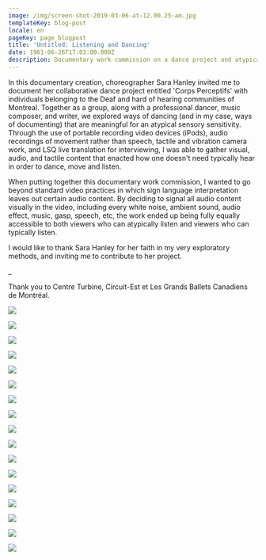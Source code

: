 ```yaml
---
image: /img/screen-shot-2019-03-06-at-12.00.25-am.jpg
templateKey: blog-post
locale: en
pageKey: page_blogpost
title: 'Untitled: Listening and Dancing'
date: 1961-06-26T17:03:00.000Z
description: Documentary work commission on a dance project and atypical listening.
---
```

In this documentary creation, choreographer Sara Hanley invited me to document her collaborative dance project entitled 'Corps Perceptifs' with individuals belonging to the Deaf and hard of hearing communities of Montreal. Together as a group, along with a professional dancer, music composer, and writer, we explored ways of dancing (and in my case, ways of documenting) that are meaningful for an atypical sensory sensitivity. Through the use of portable recording video devices (iPods), audio recordings of movement rather than speech, tactile and vibration camera work, and LSQ live translation for interviewing, I was able to gather visual, audio, and tactile content that enacted how one doesn't need typically hear in order to dance, move and listen. 

When putting together this documentary work commission, I wanted to go beyond standard video practices in which sign language interpretation leaves out certain audio content. By deciding to signal all audio content visually in the video, including every white noise, ambient sound, audio effect, music, gasp, speech, etc, the work ended up being fully equally  accessible to both viewers who can atypically listen and viewers who can typically listen.

I would like to thank Sara Hanley for her faith in my very exploratory methods, and inviting me to contribute to her project. 

_ 

Thank you to Centre Turbine, Circuit-Est et Les Grands Ballets Canadiens de Montréal.

![](/img/screen-shot-2020-06-25-at-7.40.05-pm.jpeg)

![](/img/screen-shot-2020-06-25-at-7.30.17-pm.jpeg)

![](/img/screen-shot-2020-06-25-at-6.41.28-pm.jpeg)

![](/img/screen-shot-2020-06-25-at-7.30.42-pm.jpeg)

![](/img/screen-shot-2020-06-25-at-7.34.10-pm.jpeg)

![](/img/screen-shot-2020-06-25-at-6.43.28-pm.jpeg)

![](/img/screen-shot-2020-06-25-at-6.47.21-pm.jpeg)

![](/img/screen-shot-2020-06-25-at-6.47.13-pm.jpeg)

![](/img/screen-shot-2020-06-25-at-7.27.48-pm.jpeg)

![](/img/screen-shot-2020-06-25-at-7.02.31-pm.jpeg)

![](/img/screen-shot-2020-06-25-at-6.47.45-pm.jpeg)

![](/img/screen-shot-2020-06-25-at-7.13.22-pm.jpeg)

![](/img/screen-shot-2020-06-25-at-7.16.45-pm.jpeg)

![](/img/screen-shot-2020-06-25-at-7.18.33-pm.jpeg)

![](/img/screen-shot-2020-06-25-at-7.27.14-pm.jpeg)

![](/img/screen-shot-2020-06-25-at-7.29.12-pm.jpeg)

![](/img/screen-shot-2020-06-25-at-7.28.35-pm.jpeg)
